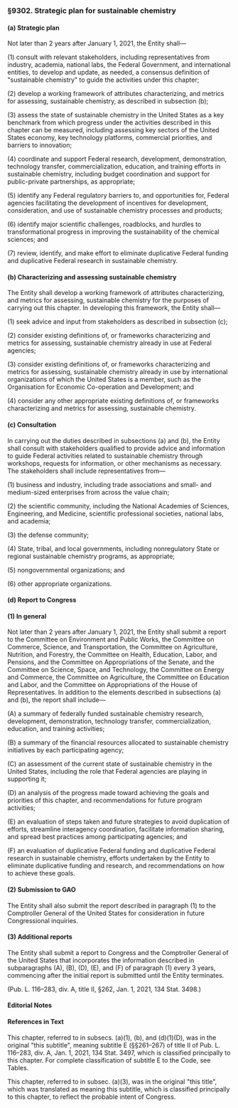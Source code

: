 ### §9302. Strategic plan for sustainable chemistry ###

#### (a) Strategic plan ####

Not later than 2 years after January 1, 2021, the Entity shall—

(1) consult with relevant stakeholders, including representatives from industry, academia, national labs, the Federal Government, and international entities, to develop and update, as needed, a consensus definition of "sustainable chemistry" to guide the activities under this chapter;

(2) develop a working framework of attributes characterizing, and metrics for assessing, sustainable chemistry, as described in subsection (b);

(3) assess the state of sustainable chemistry in the United States as a key benchmark from which progress under the activities described in this chapter can be measured, including assessing key sectors of the United States economy, key technology platforms, commercial priorities, and barriers to innovation;

(4) coordinate and support Federal research, development, demonstration, technology transfer, commercialization, education, and training efforts in sustainable chemistry, including budget coordination and support for public-private partnerships, as appropriate;

(5) identify any Federal regulatory barriers to, and opportunities for, Federal agencies facilitating the development of incentives for development, consideration, and use of sustainable chemistry processes and products;

(6) identify major scientific challenges, roadblocks, and hurdles to transformational progress in improving the sustainability of the chemical sciences; and

(7) review, identify, and make effort to eliminate duplicative Federal funding and duplicative Federal research in sustainable chemistry.

#### (b) Characterizing and assessing sustainable chemistry ####

The Entity shall develop a working framework of attributes characterizing, and metrics for assessing, sustainable chemistry for the purposes of carrying out this chapter. In developing this framework, the Entity shall—

(1) seek advice and input from stakeholders as described in subsection (c);

(2) consider existing definitions of, or frameworks characterizing and metrics for assessing, sustainable chemistry already in use at Federal agencies;

(3) consider existing definitions of, or frameworks characterizing and metrics for assessing, sustainable chemistry already in use by international organizations of which the United States is a member, such as the Organisation for Economic Co-operation and Development; and

(4) consider any other appropriate existing definitions of, or frameworks characterizing and metrics for assessing, sustainable chemistry.

#### (c) Consultation ####

In carrying out the duties described in subsections (a) and (b), the Entity shall consult with stakeholders qualified to provide advice and information to guide Federal activities related to sustainable chemistry through workshops, requests for information, or other mechanisms as necessary. The stakeholders shall include representatives from—

(1) business and industry, including trade associations and small- and medium-sized enterprises from across the value chain;

(2) the scientific community, including the National Academies of Sciences, Engineering, and Medicine, scientific professional societies, national labs, and academia;

(3) the defense community;

(4) State, tribal, and local governments, including nonregulatory State or regional sustainable chemistry programs, as appropriate;

(5) nongovernmental organizations; and

(6) other appropriate organizations.

#### (d) Report to Congress ####

#### (1) In general ####

Not later than 2 years after January 1, 2021, the Entity shall submit a report to the Committee on Environment and Public Works, the Committee on Commerce, Science, and Transportation, the Committee on Agriculture, Nutrition, and Forestry, the Committee on Health, Education, Labor, and Pensions, and the Committee on Appropriations of the Senate, and the Committee on Science, Space, and Technology, the Committee on Energy and Commerce, the Committee on Agriculture, the Committee on Education and Labor, and the Committee on Appropriations of the House of Representatives. In addition to the elements described in subsections (a) and (b), the report shall include—

(A) a summary of federally funded sustainable chemistry research, development, demonstration, technology transfer, commercialization, education, and training activities;

(B) a summary of the financial resources allocated to sustainable chemistry initiatives by each participating agency;

(C) an assessment of the current state of sustainable chemistry in the United States, including the role that Federal agencies are playing in supporting it;

(D) an analysis of the progress made toward achieving the goals and priorities of this chapter, and recommendations for future program activities;

(E) an evaluation of steps taken and future strategies to avoid duplication of efforts, streamline interagency coordination, facilitate information sharing, and spread best practices among participating agencies; and

(F) an evaluation of duplicative Federal funding and duplicative Federal research in sustainable chemistry, efforts undertaken by the Entity to eliminate duplicative funding and research, and recommendations on how to achieve these goals.

#### (2) Submission to GAO ####

The Entity shall also submit the report described in paragraph (1) to the Comptroller General of the United States for consideration in future Congressional inquiries.

#### (3) Additional reports ####

The Entity shall submit a report to Congress and the Comptroller General of the United States that incorporates the information described in subparagraphs (A), (B), (D), (E), and (F) of paragraph (1) every 3 years, commencing after the initial report is submitted until the Entity terminates.

(Pub. L. 116–283, div. A, title II, §262, Jan. 1, 2021, 134 Stat. 3498.)

#### **Editorial Notes** ####

#### References in Text ####

This chapter, referred to in subsecs. (a)(1), (b), and (d)(1)(D), was in the original "this subtitle", meaning subtitle E (§§261–267) of title II of Pub. L. 116–283, div. A, Jan. 1, 2021, 134 Stat. 3497, which is classified principally to this chapter. For complete classification of subtitle E to the Code, see Tables.

This chapter, referred to in subsec. (a)(3), was in the original "this title", which was translated as meaning this subtitle, which is classified principally to this chapter, to reflect the probable intent of Congress.